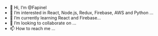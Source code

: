 - 👋 Hi, I’m @Fapinel
- 👀 I’m interested in React, Node.js, Redux, Firebase, AWS and Python ...
- 🌱 I’m currently learning React and Firebase...
- 💞️ I’m looking to collaborate on ...
- 📫 How to reach me ...

<!---
Fapinel/Fapinel is a ✨ special ✨ repository because its `README.md` (this file) appears on your GitHub profile.
You can click the Preview link to take a look at your changes.
--->
